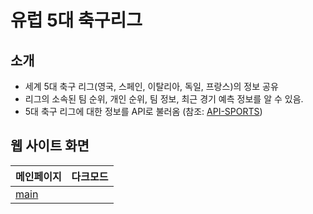 # 유럽 5대 축구리그

## 소개
- 세계 5대 축구 리그(영국, 스페인, 이탈리아, 독일, 프랑스)의 정보 공유
- 리그의 소속된 팀 순위, 개인 순위, 팀 정보, 최근 경기 예측 정보를 알 수 있음.
- 5대 축구 리그에 대한 정보를 API로 불러옴 (참조: [API-SPORTS][api-sports Link])

## 웹 사이트 화면
| 메인페이지 | 다크모드 |
| ------ | ------ |
|[main](../images/main.png) | |


  [api-sports Link]: <https://api-sports.io/>
